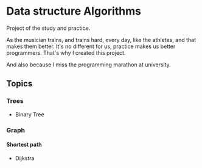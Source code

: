 # Data structure Algorithms

Project of the study and practice. 

As the musician trains, and trains hard, every day, like the athletes, and that makes them better. 
It's no different for us, practice makes us better programmers. That's why I created this project.

And also because I miss the programming marathon at university.

## Topics

### Trees

* Binary Tree

### Graph

#### Shortest path

* Dijkstra